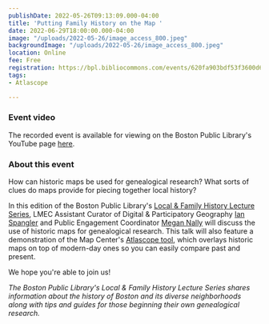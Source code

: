 ```yaml
---
publishDate: 2022-05-26T09:13:09.000-04:00
title: 'Putting Family History on the Map '
date: 2022-06-29T18:00:00.000-04:00
image: "/uploads/2022-05-26/image_access_800.jpeg"
backgroundImage: "/uploads/2022-05-26/image_access_800.jpeg"
location: Online
fee: Free
registration: https://bpl.bibliocommons.com/events/620fa903bdf53f3600d6fca8
tags:
- Atlascope

---
```

### Event video 

The recorded event is available for viewing on the Boston Public Library's YouTube page [here](https://youtu.be/S_edoX_9Hwk). 

### About this event

How can historic maps be used for genealogical research? What sorts of clues do maps provide for piecing together local history?

In this edition of the Boston Public Library's [Local & Family History Lecture Series](https://www.bpl.org/local-and-family-history-series/), LMEC Assistant Curator of Digital & Participatory Geography [Ian Spangler](https://www.leventhalmap.org/about/people/ian-spangler/) and Public Engagement Coordinator [Megan Nally](https://www.leventhalmap.org/about/people/megan-nally/) will discuss the use of historic maps for genealogical research. This talk will also feature a demonstration of the Map Center's [Atlascope tool](https://atlascope.org/), which overlays historic maps on top of modern-day ones so you can easily compare past and present.

We hope you're able to join us!

_The Boston Public Library's Local & Family History Lecture Series shares information about the history of Boston and its diverse neighborhoods along with tips and guides for those beginning their own genealogical research._
